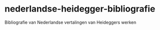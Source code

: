 # nederlandse-heidegger-bibliografie
Bibliografie van Nederlandse vertalingen van Heideggers werken
